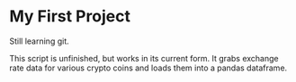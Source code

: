 # My First Project

Still learning git.

This script is unfinished, but works in its current form. It grabs exchange rate data for various crypto coins and loads them into a pandas dataframe.
